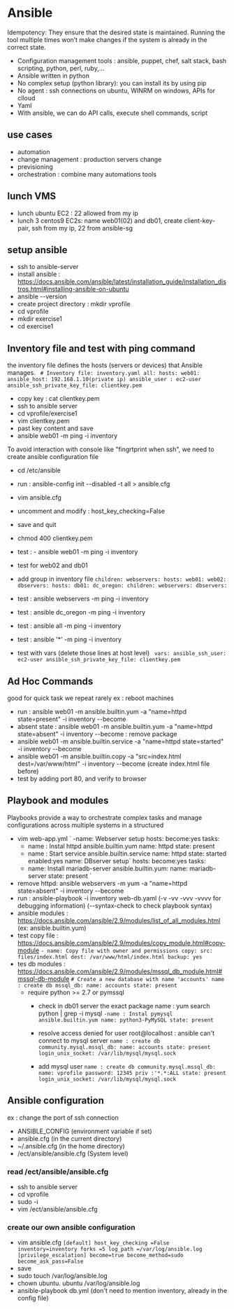 # Ansible
Idempotency: They ensure that the desired state is maintained. 
Running the tool multiple times won’t make changes if the system is already in the correct state.
- Configuration management tools : ansible, puppet, chef, salt stack, bash scripting, python, perl, ruby,...
- Ansible written in python
- No complex setup (python library): you can install its by using pip
- No agent : ssh connections on ubuntu, WINRM on windows, APIs for clloud
- Yaml
- With ansible, we can do API calls, execute shell commands, script
## use cases
- automation
- change management : production servers change
- previsioning
- orchestration : combine many automations tools

## lunch VMS
- lunch ubuntu EC2 : 22 allowed from my ip
- lunch 3 centos9 EC2s: name web01(02) and db01, create client-key-pair, ssh from my ip, 22 from ansible-sg

## setup ansible 
- ssh to ansible-server
- install ansible : https://docs.ansible.com/ansible/latest/installation_guide/installation_distros.html#installing-ansible-on-ubuntu
- ansible --version
- create project directory : mkdir vprofile
- cd vprofile
- mkdir exercise1
- cd exercise1
## Inventory file and test with ping command
the inventory file defines the hosts (servers or devices) that Ansible manages.
` # Inventory file: inventory.yaml
all:
    hosts:
        web01:
            ansible_host: 192.168.1.10(private ip)
            ansible_user : ec2-user
            ansible_ssh_private_key_file: clientkey.pem`

- copy key : cat clientkey.pem
- ssh to ansible server
- cd vprofile/exercise1
- vim clientkey.pem
- past key content and save
- ansible web01 -m ping -i inventory

To avoid interaction with console like "fingrtprint when ssh", we need to create ansible configuration file
- cd /etc/ansible
- run : ansible-config init --disabled -t all > ansible.cfg
- vim ansible.cfg
- uncomment and modify : host_key_checking=False
- save and quit
- chmod 400 clientkey.pem
- test : - ansible web01 -m ping -i inventory

- test for web02 and db01

- add group in inventory file 
`children:
webservers:
  hosts:
      web01:
      web02:
dbservers:
  hosts:
      db01:
dc_oregon:
  children:
      webservers:
      dbservers:`
- test : ansible webservers -m ping -i inventory
- test : ansible dc_oregon -m ping -i inventory
- test : ansible all -m ping -i inventory
- test : ansible '*' -m ping -i inventory

- test with vars (delete those lines at host level)
` vars:
    ansible_ssh_user: ec2-user
    ansible_ssh_private_key_file: clientkey.pem`

## Ad Hoc Commands
good for quick task we repeat rarely ex : reboot machines
- run : ansible web01 -m ansible.builtin.yum -a "name=httpd state=present" -i inventory --become
- absent state : ansible web01 -m ansible.builtin.yum -a "name=httpd state=absent" -i inventory --become : remove package
- ansible web01 -m ansible.builtin.service -a "name=httpd state=started" -i inventory --become 
- ansible web01 -m ansible.builtin.copy -a "src=index.html dest=/var/www/html" -i inventory --become (create index.html file before)
- test by adding port 80, and verify to browser

## Playbook and modules
Playbooks provide a way to orchestrate complex tasks and manage configurations across multiple systems in a structured
- vim web-app.yml
`
-name: Webserver setup
hosts:
become:yes
tasks:
  - name : Instal httpd
    ansible.builtin.yum
        name: httpd
        state: present
  - name : Start service
    ansible.builtin.service
        name: httpd
        state: started
        enabled:yes
name: DBserver setup`
hosts:
become:yes
tasks:
  - name: Install mariadb-server
    ansible.builtin.yum:
        name: mariadb-server
        state: present
`
- remove httpd: ansible webservers -m yum -a "name=httpd state=absent" -i inventory --become
- run : ansible-playbook -i inventory web-db.yaml (-v -vv -vvv -vvvv  for debugging information) (--syntax-check to check playbook syntax)
- ansible modules : https://docs.ansible.com/ansible/2.9/modules/list_of_all_modules.html (ex: ansible.builtin.yum)
- test copy file : https://docs.ansible.com/ansible/2.9/modules/copy_module.html#copy-module
`- name: Copy file with owner and permissions
  copy:
  src: files/index.html
  dest: /var/www/html/index.html
  backup: yes`
- tes db modules : https://docs.ansible.com/ansible/2.9/modules/mssql_db_module.html#mssql-db-module
`# Create a new database with name 'accounts'
name : create db
mssql_db:
name: accounts
state: present`
  - require python >= 2.7 or pymssql
    - check in db01 server the exact package name : yum search python | grep -i mysql 
      `-name : Instal pymysql
          ansible.builtin.yum
          name: python3-PyMySQL
          state: present`
    - resolve access denied for user root@localhost : ansible can't connect to mysql server
    `name : create db
      community.mysql.mssql_db:
      name: accounts
      state: present
      login_unix_socket: /var/lib/mysql/mysql.sock`
    
    - add mysql user
    `name : create db
      community.mysql.mssql_db:
      name: vprofile
      password: 12345
      priv :'*.*:ALL
      state: present
      login_unix_socket: /var/lib/mysql/mysql.sock`

## Ansible configuration
ex : change the port of ssh connection
- ANSIBLE_CONFIG (environment variable if set)
- ansible.cfg (in the current directory)
- ~/.ansible.cfg (in the home directory)
- /ect/ansible/ansible.cfg (System level)
### read /ect/ansible/ansible.cfg
- ssh to ansible server
- cd vprofile
- sudo -i 
- vim /ect/ansible/ansible.cfg

### create our own ansible configuration
- vim ansible.cfg
`[default]
host_key_checking =False
inventory=inventory
forks =5
log_path =/var/log/ansible.log
[privilege_escalation]
become=true
become_method=sudo
become_ask_pass=False`
- save
- sudo touch /var/log/ansible.log
- chown ubuntu. ubuntu /var/log/ansible.log
- ansible-playbook db.yml (don't need to mention inventory, already in the config file)

